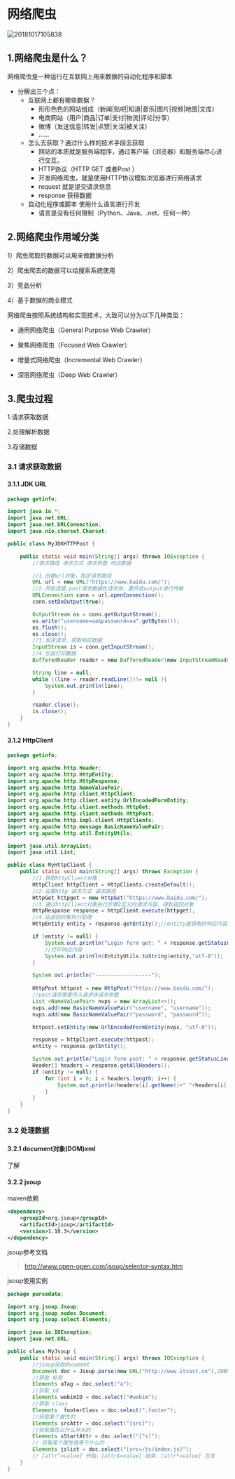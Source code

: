 # 网络爬虫

![20181017105838](../图片/20181017105838.png)

## 1.网络爬虫是什么？

网络爬虫是一种运行在互联网上用来数据的自动化程序和脚本

- 分解出三个点：
  - 互联网上都有哪些数据？
    - 形形色色的网站组成（新闻|贴吧|知道|音乐|图片|视频|地图|文库）
    - 电商网站（用户|商品|订单|支付|物流|评论|分享）
    - 微博（发送信息|转发|点赞|关注|被关注）
    - ……
  - 怎么去获取？通过什么样的技术手段去获取
    - 网站的本质就是服务端程序，通过客户端（浏览器）和服务端尽心进行交互。
    - HTTP协议（HTTP GET 或者Post ）
    - 开发网络爬虫，就是使用HTTP协议模拟浏览器进行网络请求
    - request 就是提交请求信息
    - response 获得数据
  - 自动化程序或脚本 使用什么语言进行开发
    - 语言是没有任何限制（Python、Java、.net、任何一种）



## 2.网络爬虫作用域分类

1）爬虫爬取的数据可以用来做数据分析

2）爬虫爬去的数据可以给搜索系统使用

3）竞品分析

4）基于数据的商业模式



网络爬虫按照系统结构和实现技术，大致可以分为以下几种类型：

- 通用网络爬虫（General Purpose Web Crawler）

- 聚焦网络爬虫（Focused Web Crawler）

- 增量式网络爬虫（Incremental Web Crawler）

- 深层网络爬虫（Deep Web Crawler）



## 3.爬虫过程

1.请求获取数据

2.处理解析数据

3.存储数据

### 3.1 请求获取数据

#### 3.1.1 JDK URL

```java
package getinfo;

import java.io.*;
import java.net.URL;
import java.net.URLConnection;
import java.nio.charset.Charset;

public class MyJDKHTTPPost {

    public static void main(String[] args) throws IOException {
        //请求路径 请求方式 请求参数 响应数据

        //1.创建url对象，指定请求路径
        URL url = new URL("https://www.baidu.com/");
        //2.开启连接,post请求数据在请求体，要开启output进行传输
        URLConnection conn = url.openConnection();
        conn.setDoOutput(true);

        OutputStream os = conn.getOutputStream();
        os.write("username=aa&password=aa".getBytes());
        os.flush();
        os.close();
        //3.发送请求，获取响应数据
        InputStream is = conn.getInputStream();
        //4.包装打印数据
        BufferedReader reader = new BufferedReader(new InputStreamReader(is,Charset.forName("utf-8")));

        String line = null;
        while ((line = reader.readLine())!= null ){
            System.out.println(line);
        }

        reader.close();
        is.close();
    }
}
```

#### 3.1.2 HttpClient

```java
package getinfo;

import org.apache.http.Header;
import org.apache.http.HttpEntity;
import org.apache.http.HttpResponse;
import org.apache.http.NameValuePair;
import org.apache.http.client.HttpClient;
import org.apache.http.client.entity.UrlEncodedFormEntity;
import org.apache.http.client.methods.HttpGet;
import org.apache.http.client.methods.HttpPost;
import org.apache.http.impl.client.HttpClients;
import org.apache.http.message.BasicNameValuePair;
import org.apache.http.util.EntityUtils;

import java.util.ArrayList;
import java.util.List;

public class MyHttpClient {
    public static void main(String[] args) throws Exception {
        //1.获取httpClient对象
        HttpClient httpClient = HttpClients.createDefault();
        //2.设置http 请求方式 请求路径
        HttpGet httpget = new HttpGet("https://www.baidu.com/");
        //3.通过httpClient对象执行步骤2定义的请求内容，得到返回对象
        HttpResponse response = httpClient.execute(httpget);
        //4.由返回对象执行处理
        HttpEntity entity = response.getEntity();//entity是获取的响应内容

        if (entity != null) {
            System.out.println("Login form get: " + response.getStatusLine());
            //打印响应内容
            System.out.println(EntityUtils.toString(entity,"utf-8"));
        }

        System.out.println("------------------");
        
        HttpPost httpost = new HttpPost("https://www.baidu.com/");
		//post请求需要传入请求体请求参数
        List <NameValuePair> nvps = new ArrayList<>();
        nvps.add(new BasicNameValuePair("username", "username"));
        nvps.add(new BasicNameValuePair("password", "password"));

        httpost.setEntity(new UrlEncodedFormEntity(nvps, "utf-8"));

        response = httpClient.execute(httpost);
        entity = response.getEntity();

        System.out.println("Login form post: " + response.getStatusLine());
        Header[] headers = response.getAllHeaders();
        if (entity != null) {
            for (int i = 0; i < headers.length; i++) {
                System.out.println(headers[i].getName()+" "+headers[i].getValue());
            }
        }
    }
}
```



### 3.2 处理数据

#### 3.2.1 document对象(DOM)xml

了解

#### 3.2.2 jsoup

maven依赖

```xml
<dependency>
    <groupId>org.jsoup</groupId>
    <artifactId>jsoup</artifactId>
    <version>1.10.3</version>
</dependency>
```

jsoup参考文档

> http://www.open-open.com/jsoup/selector-syntax.htm

jsoup使用实例

```java
package parsedata;

import org.jsoup.Jsoup;
import org.jsoup.nodes.Document;
import org.jsoup.select.Elements;

import java.io.IOException;
import java.net.URL;

public class MyJsoup {
    public static void main(String[] args) throws IOException {
        //jsoup获取docuemnt
        Document doc = Jsoup.parse(new URL("http://www.itcast.cn"),2000);
        //获取 标签
        Elements aTag = doc.select("a");
        //获取 id
        Elements webimID = doc.select("#webim");
        //获取 class
        Elements  footerClass = doc.select(".footer");
        //获取某个属性的
        Elements srcAttr = doc.select("[src]");
        //获取属性以什么开头的
        Elements sStartAttr = doc.select("[^s]");
        // 获取某个属性值等于什么的
        Elements jslist = doc.select("[src=/js/index.js]");
        // [attr^=value] 开始，[attr$=value] 结束，[attr*=value] 包含
    }
}
```

